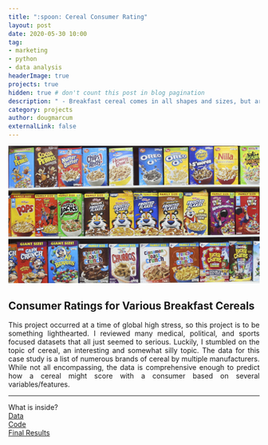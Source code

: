 ```yaml
---
title: ":spoon: Cereal Consumer Rating"
layout: post
date: 2020-05-30 10:00
tag: 
- marketing
- python
- data analysis
headerImage: true
projects: true
hidden: true # don't count this post in blog pagination
description: " - Breakfast cereal comes in all shapes and sizes, but are there certain features that can predict how a consumer will rate of cereal?"
category: projects
author: dougmarcum
externalLink: false
---
```


![Screenshot](/assets/images/cereal.jpg)

## Consumer Ratings for Various Breakfast Cereals  

<p align="justify">This project occurred at a time of global high stress, so this project is to be something lighthearted. I reviewed many medical, political, and sports focused datasets that all just seemed to serious. Luckily, I stumbled on the topic of cereal, an interesting and somewhat silly topic. The data for this case study is a list of numerous brands of cereal by multiple manufacturers. While not all encompassing, the data is comprehensive enough to predict how a cereal might score with a consumer based on several variables/features.</p>   

---

What is inside?  
[Data](https://github.com/MarcumDoug/Consumer_Cereal_Ratings/tree/main/Data)  
[Code](https://github.com/MarcumDoug/Consumer_Cereal_Ratings/tree/main/Code)  
[Final Results](https://github.com/MarcumDoug/Consumer_Cereal_Ratings/tree/main/Case%20Study)  
